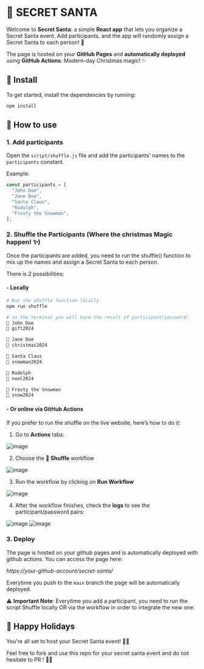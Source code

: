 # 🎅 SECRET SANTA

Welcome to **Secret Santa**: a simple **React app** that lets you organize a Secret Santa event. Add participants, and the app will randomly assign a Secret Santa to each person! 🎁

The page is hosted on your **GitHub Pages** and **automatically deployed** using **GitHub Actions**. Modern-day Christmas magic! ✨

## 🎄 Install
To get started, install the dependencies by running:

```javascript
npm install
```

## 🎁 How to use

### 1. Add participants

Open the `script/shuffle.js` file and add the participants' names to the `participants` constant.

Example:
```javascript
const participants = [
  "John Doe",
  "Jane Doe",
  "Santa Claus",
  "Rudolph",
  "Frosty the Snowman",
];
```

### 2. Shuffle the Participants (Where the christmas Magic happen! ✨)

Once the participants are added, you need to run the shuffle() function to mix up the names and assign a Secret Santa to each person.

There is 2 possibilities:

#### - **Locally**
```bash
# Run the shuffle function locally
npm run shuffle

# in the terminal you will have the result of participant/password:
🫥 John Doe 
🔐 gift2024 

🫥 Jane Doe 
🔐 christmas2024 

🫥 Santa Claus 
🔐 snowman2024 

🫥 Rudolph 
🔐 noel2024 

🫥 Frosty the Snowman 
🔐 snow2024 
```

#### - Or online **via GitHub Actions**
If you prefer to run the shuffle on the live website, here’s how to do it:

1. Go to **Actions** tabs:

![image](https://github.com/user-attachments/assets/fe0f574a-b844-473b-a234-4ad02b3df55a)

2. Choose the **🔀 Shuffle** workflow

![image](https://github.com/user-attachments/assets/5b124886-ba1e-434f-9d58-c9b6441200e8)

3. Run the workflow by clicking on **Run Workflow**

![image](https://github.com/user-attachments/assets/adae1b67-1f79-4a3a-8383-52d98c348f8e)

4. After the workflow finishes, check the **logs** to see the participant/password pairs:

![image](https://github.com/user-attachments/assets/26e5ddde-15c1-4f48-86ca-a001f3343dc8)
![image](https://github.com/user-attachments/assets/11667541-ea9a-47f7-a856-f65956482fa5)



### 3. Deploy

The page is hosted on your github pages and is automatically deployed with github actions. You can access the page here: 

*https://your-github-account/secret-santa/*

Everytime you push to the `main` branch the page will be automatically deployed.

:warning: **Important Note**: Everytime you add a participant, you need to run the script Shuffle locally OR via the workflow in order to integrate the new one.

## 🤶 Happy Holidays

You're all set to host your Secret Santa event! 🎉🎅

Feel free to fork and use this repo for your secret santa event and do not hesitate to PR ! 🎄🎁
